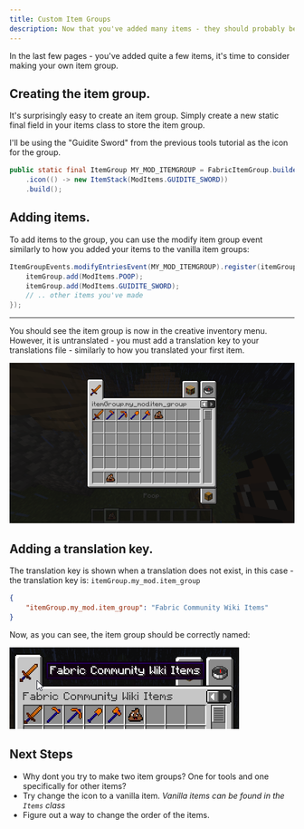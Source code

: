 ```yaml
---
title: Custom Item Groups
description: Now that you've added many items - they should probably be put together.
---
```


In the last few pages - you've added quite a few items, it's time to consider making your own item group.

## Creating the item group.

It's surprisingly easy to create an item group. Simply create a new static final field in your items class to store the item group.

I'll be using the "Guidite Sword" from the previous tools tutorial as the icon for the group.

```java
public static final ItemGroup MY_MOD_ITEMGROUP = FabricItemGroup.builder(new Identifier("my_mod", "item_group"))
	.icon(() -> new ItemStack(ModItems.GUIDITE_SWORD))
	.build();
```

## Adding items.

To add items to the group, you can use the modify item group event similarly to how you added your items to the vanilla item groups:

```java
ItemGroupEvents.modifyEntriesEvent(MY_MOD_ITEMGROUP).register(itemGroup -> {
    itemGroup.add(ModItems.POOP);
    itemGroup.add(ModItems.GUIDITE_SWORD);
    // .. other items you've made
});
```

<hr />

You should see the item group is now in the creative inventory menu. However, it is untranslated - you must add a translation key to your translations file - similarly to how you translated your first item.

![](/items/itemgroups_0.png)

## Adding a translation key.

The translation key is shown when a translation does not exist, in this case - the translation key is: `itemGroup.my_mod.item_group`

```json
{
    "itemGroup.my_mod.item_group": "Fabric Community Wiki Items"
}
```

Now, as you can see, the item group should be correctly named:

![](/items/itemgroups_1.png)

## Next Steps

- Why dont you try to make two item groups? One for tools and one specifically for other items?
- Try change the icon to a vanilla item. *Vanilla items can be found in the `Items` class*
- Figure out a way to change the order of the items.